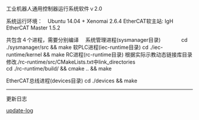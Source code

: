 工业机器人通用控制器运行系统软件ｖ2.0

系统运行环境：　Ubuntu 14.04 + Xenomai 2.6.4
EtherCAT软主站: IgH EtherCAT Master 1.5.2

共包含４个进程，需要分别编译　
系统管理进程(sysmanager目录)　　　　cd ./sysmanager/src && make
软PLC进程(iec-runtime目录)     cd ./iec-runtime/kernel && make
RC进程(rc-runtime目录)
根据实际示教动态链接库目录修改./rc-runtime/src/CMakeLists.txt中link_directories          
cd ./rc-runtime/build/ && cmake .. && make

EtherCAT总线进程(devices目录)   cd ./devices && make

---

更新日志

[update-log](update-log.md)